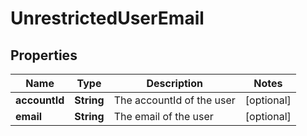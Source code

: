 

# UnrestrictedUserEmail


## Properties

| Name | Type | Description | Notes |
|------------ | ------------- | ------------- | -------------|
|**accountId** | **String** | The accountId of the user |  [optional] |
|**email** | **String** | The email of the user |  [optional] |



